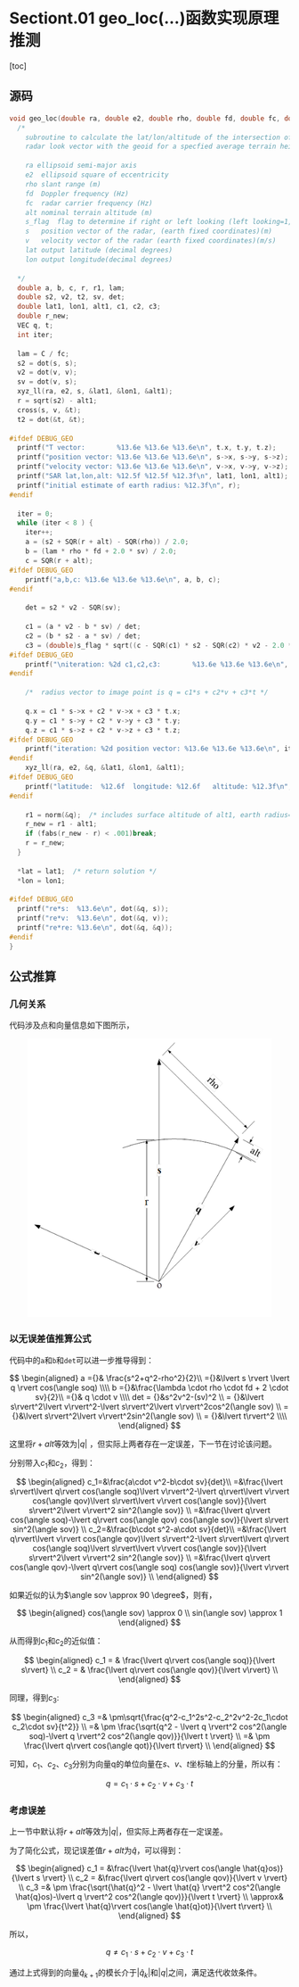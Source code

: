 # Sectiont.01 geo_loc(...)函数实现原理推测

[toc]

## 源码

```C
void geo_loc(double ra, double e2, double rho, double fd, double fc, double alt, int s_flag, VEC *s, VEC *v, double *lat, double *lon) {
  /*
  	subroutine to calculate the lat/lon/altitude of the intersection of the
  	radar look vector with the geoid for a specfied average terrain height.

    ra ellipsoid semi-major axis
    e2  ellipsoid square of eccentricity
    rho slant range (m)
    fd  Doppler frequency (Hz)
    fc  radar carrier frequency (Hz)
    alt nominal terrain altitude (m)
    s_flag  flag to determine if right or left looking (left looking=1, right looking= -1)
    s   position vector of the radar, (earth fixed coordinates)(m)
    v   velocity vector of the radar (earth fixed coordinates)(m/s)
    lat output latitude (decimal degrees)
    lon output longitude(decimal degrees)

  */
  double a, b, c, r, r1, lam;
  double s2, v2, t2, sv, det;
  double lat1, lon1, alt1, c1, c2, c3;
  double r_new;
  VEC q, t;
  int iter;

  lam = C / fc;
  s2 = dot(s, s);
  v2 = dot(v, v);
  sv = dot(v, s);
  xyz_ll(ra, e2, s, &lat1, &lon1, &alt1);
  r = sqrt(s2) - alt1;
  cross(s, v, &t);
  t2 = dot(&t, &t);

#ifdef DEBUG_GEO
  printf("T vector:        %13.6e %13.6e %13.6e\n", t.x, t.y, t.z);
  printf("position vector: %13.6e %13.6e %13.6e\n", s->x, s->y, s->z);
  printf("velocity vector: %13.6e %13.6e %13.6e\n", v->x, v->y, v->z);
  printf("SAR lat,lon,alt: %12.5f %12.5f %12.3f\n", lat1, lon1, alt1);
  printf("initial estimate of earth radius: %12.3f\n", r);
#endif

  iter = 0;
  while (iter < 8 ) {
    iter++;
    a = (s2 + SQR(r + alt) - SQR(rho)) / 2.0;
    b = (lam * rho * fd + 2.0 * sv) / 2.0;
    c = SQR(r + alt);
#ifdef DEBUG_GEO
    printf("a,b,c: %13.6e %13.6e %13.6e\n", a, b, c);
#endif

    det = s2 * v2 - SQR(sv);

    c1 = (a * v2 - b * sv) / det;
    c2 = (b * s2 - a * sv) / det;
    c3 = (double)s_flag * sqrt((c - SQR(c1) * s2 - SQR(c2) * v2 - 2.0 * c1 * c2 * sv) / t2);
#ifdef DEBUG_GEO
    printf("\niteration: %2d c1,c2,c3:        %13.6e %13.6e %13.6e\n", iter, c1, c2, c3);
#endif

    /*  radius vector to image point is q = c1*s + c2*v + c3*t */

    q.x = c1 * s->x + c2 * v->x + c3 * t.x;
    q.y = c1 * s->y + c2 * v->y + c3 * t.y;
    q.z = c1 * s->z + c2 * v->z + c3 * t.z;
#ifdef DEBUG_GEO
    printf("iteration: %2d position vector: %13.6e %13.6e %13.6e\n", iter, q.x, q.y, q.z);
#endif
    xyz_ll(ra, e2, &q, &lat1, &lon1, &alt1);
#ifdef DEBUG_GEO
    printf("latitude:  %12.6f  longitude: %12.6f   altitude: %12.3f\n", lat1, lon1, alt1);
#endif

    r1 = norm(&q);  /* includes surface altitude of alt1, earth radius=r1-alt1 */
    r_new = r1 - alt1;
    if (fabs(r_new - r) < .001)break;
    r = r_new;
  }

  *lat = lat1;  /* return solution */
  *lon = lon1;

#ifdef DEBUG_GEO
  printf("re*s:  %13.6e\n", dot(&q, s));
  printf("re*v:  %13.6e\n", dot(&q, v));
  printf("re*re: %13.6e\n", dot(&q, &q));
#endif
}
```

## 公式推算

### 几何关系

代码涉及点和向量信息如下图所示，

<center>

<img src="pics/geo_loc.png" height="500" alt="几何关系"/>

</center>

### 以无误差值推算公式

代码中的`a`和`b`和`det`可以进一步推导得到：

$$
\begin{aligned}
a ={}& \frac{s^2+q^2-rho^2}{2}\\
  ={}&\lvert s \rvert \lvert q \rvert cos(\angle soq) \\\\
b ={}&\frac{\lambda \cdot rho \cdot fd + 2 \cdot sv}{2}\\
  ={}& q \cdot v \\\\
det = {}&s^2v^2-(sv)^2 \\
    = {}&\lvert s\rvert^2\lvert v\rvert^2-\lvert s\rvert^2\lvert v\rvert^2cos^2(\angle sov) \\
    = {}&\lvert s\rvert^2\lvert v\rvert^2sin^2(\angle sov) \\
    = {}&\lvert t\rvert^2 \\\\
\end{aligned}
$$

这里将$r+alt$等效为$\lvert q \rvert$ ，但实际上两者存在一定误差，下一节在讨论该问题。

分别带入$c_1$和$c_2$，得到：

$$
\begin{aligned}
c_1=&\frac{a\cdot v^2-b\cdot sv}{det}\\
  =&\frac{\lvert s\rvert\lvert q\rvert cos(\angle soq)\lvert v\rvert^2-\lvert q\rvert\lvert v\rvert cos(\angle qov)\lvert s\rvert\lvert v\rvert cos(\angle sov)}{\lvert s\rvert^2\lvert v\rvert^2 sin^2(\angle sov)} \\
  =&\frac{\lvert q\rvert cos(\angle soq)-\lvert q\rvert cos(\angle qov) cos(\angle sov)}{\lvert s\rvert sin^2(\angle sov)} \\
c_2=&\frac{b\cdot s^2-a\cdot sv}{det}\\
   =&\frac{\lvert q\rvert\lvert v\rvert cos(\angle qov)\lvert s\rvert^2-\lvert s\rvert\lvert q\rvert cos(\angle soq)\lvert s\rvert\lvert v\rvert cos(\angle sov)}{\lvert s\rvert^2\lvert v\rvert^2 sin^2(\angle sov)} \\
   =&\frac{\lvert q\rvert cos(\angle qov)-\lvert q\rvert cos(\angle soq) cos(\angle sov)}{\lvert v\rvert sin^2(\angle sov)} \\
\end{aligned}
$$

如果近似的认为$\angle sov \approx 90 \degree$，则有，

$$
\begin{aligned}
  cos(\angle sov) \approx 0   \\
  sin(\angle sov) \approx 1 
\end{aligned}
$$

从而得到$c_1$和$c_2$的近似值：

$$
\begin{aligned}
c_1 = & \frac{\lvert q\rvert cos(\angle soq)}{\lvert s\rvert} \\
c_2 = & \frac{\lvert q\rvert cos(\angle qov)}{\lvert v\rvert} \\
\end{aligned}
$$

同理，得到$c_3$:

$$
\begin{aligned}
c_3 =& \pm\sqrt{\frac{q^2-c_1^2s^2-c_2^2v^2-2c_1\cdot c_2\cdot sv}{t^2}} \\
    =& \pm \frac{\sqrt{q^2 - \lvert q \rvert^2 cos^2(\angle soq)-\lvert q \rvert^2 cos^2(\angle qov)}}{\lvert t \rvert} \\
    =& \pm \frac{\lvert q\rvert cos(\angle qot)}{\lvert t\rvert} \\
\end{aligned}
$$

可知，$c_1$、$c_2$、$c_3$分别为向量q的单位向量在$s$、$v$、$t$坐标轴上的分量，所以有：

$$
q = c_1 \cdot s + c_2 \cdot v + c_3 \cdot t
$$

### 考虑误差

上一节中默认将$r+alt$等效为$\lvert q\rvert$，但实际上两者存在一定误差。

为了简化公式，现记误差值$r+alt$为$\hat{q}$，可以得到：

$$
\begin{aligned}
c_1 = &\frac{\lvert \hat{q}\rvert cos(\angle \hat{q}os)}{\lvert s \rvert} \\
c_2 = &\frac{\lvert q\rvert cos(\angle qov)}{\lvert v \rvert} \\
c_3 =& \pm \frac{\sqrt{\hat{q}^2 - \lvert \hat{q} \rvert^2 cos^2(\angle \hat{q}os)-\lvert q \rvert^2 cos^2(\angle qov)}}{\lvert t \rvert} \\
    \approx& \pm \frac{\lvert \hat{q}\rvert cos(\angle \hat{q}ot)}{\lvert t\rvert} \\ 
\end{aligned}
$$

所以，

$$
q \ne c_1 \cdot s + c_2 \cdot v + c_3 \cdot t
$$

通过上式得到的向量$\hat q_{k+1}$的模长介于$\lvert \hat q_k\rvert$和$\lvert q\rvert$之间，满足迭代收敛条件。
